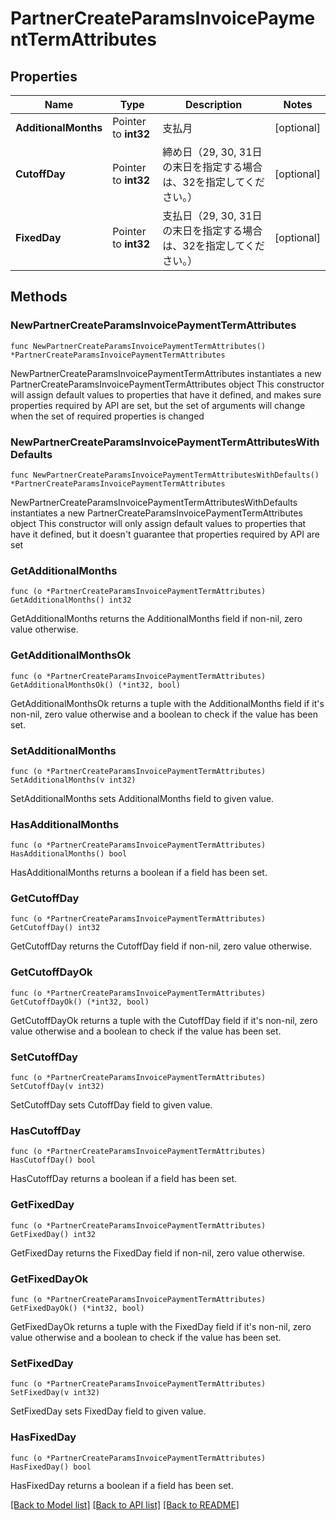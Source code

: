 # PartnerCreateParamsInvoicePaymentTermAttributes

## Properties

Name | Type | Description | Notes
------------ | ------------- | ------------- | -------------
**AdditionalMonths** | Pointer to **int32** | 支払月 | [optional] 
**CutoffDay** | Pointer to **int32** | 締め日（29, 30, 31日の末日を指定する場合は、32を指定してください。） | [optional] 
**FixedDay** | Pointer to **int32** | 支払日（29, 30, 31日の末日を指定する場合は、32を指定してください。） | [optional] 

## Methods

### NewPartnerCreateParamsInvoicePaymentTermAttributes

`func NewPartnerCreateParamsInvoicePaymentTermAttributes() *PartnerCreateParamsInvoicePaymentTermAttributes`

NewPartnerCreateParamsInvoicePaymentTermAttributes instantiates a new PartnerCreateParamsInvoicePaymentTermAttributes object
This constructor will assign default values to properties that have it defined,
and makes sure properties required by API are set, but the set of arguments
will change when the set of required properties is changed

### NewPartnerCreateParamsInvoicePaymentTermAttributesWithDefaults

`func NewPartnerCreateParamsInvoicePaymentTermAttributesWithDefaults() *PartnerCreateParamsInvoicePaymentTermAttributes`

NewPartnerCreateParamsInvoicePaymentTermAttributesWithDefaults instantiates a new PartnerCreateParamsInvoicePaymentTermAttributes object
This constructor will only assign default values to properties that have it defined,
but it doesn't guarantee that properties required by API are set

### GetAdditionalMonths

`func (o *PartnerCreateParamsInvoicePaymentTermAttributes) GetAdditionalMonths() int32`

GetAdditionalMonths returns the AdditionalMonths field if non-nil, zero value otherwise.

### GetAdditionalMonthsOk

`func (o *PartnerCreateParamsInvoicePaymentTermAttributes) GetAdditionalMonthsOk() (*int32, bool)`

GetAdditionalMonthsOk returns a tuple with the AdditionalMonths field if it's non-nil, zero value otherwise
and a boolean to check if the value has been set.

### SetAdditionalMonths

`func (o *PartnerCreateParamsInvoicePaymentTermAttributes) SetAdditionalMonths(v int32)`

SetAdditionalMonths sets AdditionalMonths field to given value.

### HasAdditionalMonths

`func (o *PartnerCreateParamsInvoicePaymentTermAttributes) HasAdditionalMonths() bool`

HasAdditionalMonths returns a boolean if a field has been set.

### GetCutoffDay

`func (o *PartnerCreateParamsInvoicePaymentTermAttributes) GetCutoffDay() int32`

GetCutoffDay returns the CutoffDay field if non-nil, zero value otherwise.

### GetCutoffDayOk

`func (o *PartnerCreateParamsInvoicePaymentTermAttributes) GetCutoffDayOk() (*int32, bool)`

GetCutoffDayOk returns a tuple with the CutoffDay field if it's non-nil, zero value otherwise
and a boolean to check if the value has been set.

### SetCutoffDay

`func (o *PartnerCreateParamsInvoicePaymentTermAttributes) SetCutoffDay(v int32)`

SetCutoffDay sets CutoffDay field to given value.

### HasCutoffDay

`func (o *PartnerCreateParamsInvoicePaymentTermAttributes) HasCutoffDay() bool`

HasCutoffDay returns a boolean if a field has been set.

### GetFixedDay

`func (o *PartnerCreateParamsInvoicePaymentTermAttributes) GetFixedDay() int32`

GetFixedDay returns the FixedDay field if non-nil, zero value otherwise.

### GetFixedDayOk

`func (o *PartnerCreateParamsInvoicePaymentTermAttributes) GetFixedDayOk() (*int32, bool)`

GetFixedDayOk returns a tuple with the FixedDay field if it's non-nil, zero value otherwise
and a boolean to check if the value has been set.

### SetFixedDay

`func (o *PartnerCreateParamsInvoicePaymentTermAttributes) SetFixedDay(v int32)`

SetFixedDay sets FixedDay field to given value.

### HasFixedDay

`func (o *PartnerCreateParamsInvoicePaymentTermAttributes) HasFixedDay() bool`

HasFixedDay returns a boolean if a field has been set.


[[Back to Model list]](../README.md#documentation-for-models) [[Back to API list]](../README.md#documentation-for-api-endpoints) [[Back to README]](../README.md)


